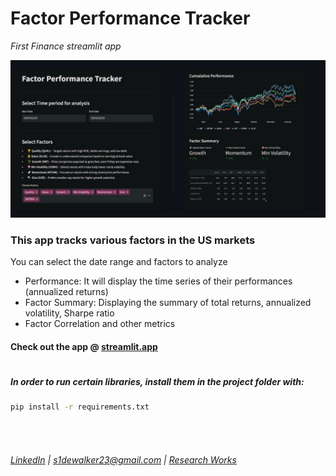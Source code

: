 # Factor Performance Tracker
*First Finance streamlit app*

<img src="sc/fpt_themed.png" alt="Description" width="800">

### This app tracks various factors in the US markets

You can select the date range and factors to analyze <br/>
- Performance: It will display the time series of their performances (annualized returns)
- Factor Summary: Displaying the summary of total returns, annualized volatility, Sharpe ratio
- Factor Correlation and other metrics

#### Check out the app @ [streamlit.app](https://app-fin1-hawpmehbdhznzv4ojicjz7.streamlit.app/)

# 

##### In order to run certain libraries, install them in the project folder with: <br/>
```cmd
pip install -r requirements.txt
```
<BR/><BR/>

###### [LinkedIn](https://www.linkedin.com/in/sujay-bhaumik-d12/) | s1dewalker23@gmail.com | [Research Works](https://github.com/s1dewalker/Research-Works)
